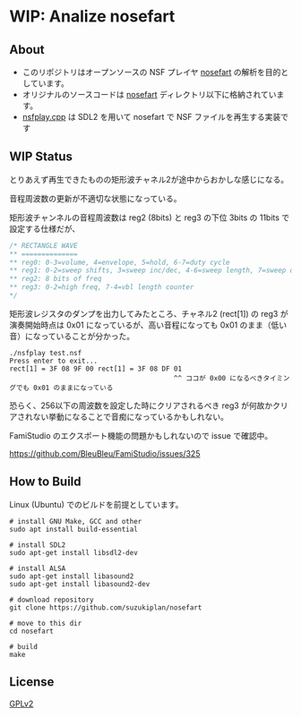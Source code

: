 # __WIP:__ Analize nosefart

## About

- このリポジトリはオープンソースの NSF プレイヤ [nosefart](https://nosefart.sourceforge.net/) の解析を目的としています。
- オリジナルのソースコードは [nosefart](./nosefart/) ディレクトリ以下に格納されています。
- [nsfplay.cpp](./nsfplay.cpp) は SDL2 を用いて nosefart で NSF ファイルを再生する実装です

## WIP Status

とりあえず再生できたものの矩形波チャネル2が途中からおかしな感じになる。

音程周波数の更新が不適切な状態になっている。

矩形波チャンネルの音程周波数は reg2 (8bits) と reg3 の下位 3bits の 11bits で設定する仕様だが、

```c
/* RECTANGLE WAVE
** ==============
** reg0: 0-3=volume, 4=envelope, 5=hold, 6-7=duty cycle
** reg1: 0-2=sweep shifts, 3=sweep inc/dec, 4-6=sweep length, 7=sweep on
** reg2: 8 bits of freq
** reg3: 0-2=high freq, 7-4=vbl length counter
*/
```

矩形波レジスタのダンプを出力してみたところ、チャネル2 (rect[1]) の reg3 が演奏開始時点は 0x01 になっているが、高い音程になっても 0x01 のまま（低い音）になっていることが分かった。

```
./nsfplay test.nsf
Press enter to exit...
rect[1] = 3F 08 9F 00 rect[1] = 3F 08 DF 01  
                                         ^^ ココが 0x00 になるべきタイミングでも 0x01 のままになっている
```

恐らく、256以下の周波数を設定した時にクリアされるべき reg3 が何故かクリアされない挙動になることで音痴になっているかもしれない。

FamiStudio のエクスポート機能の問題かもしれないので issue で確認中。

https://github.com/BleuBleu/FamiStudio/issues/325

## How to Build

Linux (Ubuntu) でのビルドを前提としています。

```
# install GNU Make, GCC and other
sudo apt install build-essential

# install SDL2
sudo apt-get install libsdl2-dev

# install ALSA
sudo apt-get install libasound2
sudo apt-get install libasound2-dev

# download repository
git clone https://github.com/suzukiplan/nosefart

# move to this dir
cd nosefart

# build
make
```

## License

[GPLv2](./LICENSE.txt)

